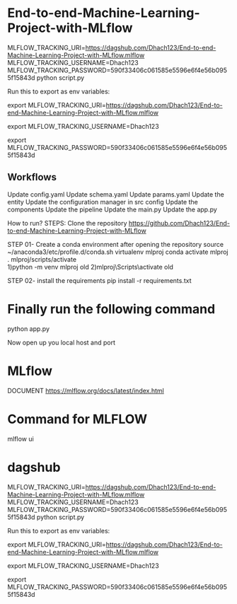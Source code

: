 # End-to-end-Machine-Learning-Project-with-MLflow
MLFLOW_TRACKING_URI=https://dagshub.com/Dhach123/End-to-end-Machine-Learning-Project-with-MLflow.mlflow MLFLOW_TRACKING_USERNAME=Dhach123 MLFLOW_TRACKING_PASSWORD=590f33406c061585e5596e6f4e56b0955f15843d python script.py

Run this to export as env variables:

export MLFLOW_TRACKING_URI=https://dagshub.com/Dhach123/End-to-end-Machine-Learning-Project-with-MLflow.mlflow

export MLFLOW_TRACKING_USERNAME=Dhach123

export MLFLOW_TRACKING_PASSWORD=590f33406c061585e5596e6f4e56b0955f15843d

## Workflows
Update config.yaml
Update schema.yaml
Update params.yaml
Update the entity
Update the configuration manager in src config
Update the components
Update the pipeline
Update the main.py
Update the app.py


How to run?
STEPS:
Clone the repository
https://github.com/Dhach123/End-to-end-Machine-Learning-Project-with-MLflow


STEP 01- Create a conda environment after opening the repository
source ~/anaconda3/etc/profile.d/conda.sh
 virtualenv mlproj
conda activate mlproj
. mlproj/scripts/activate  
1)python -m venv mlproj   old
2)mlproj\Scripts\activate  old  

STEP 02- install the requirements
pip install -r requirements.txt


# Finally run the following command
python app.py

Now
open up you local host and port


# MLflow
DOCUMENT https://mlflow.org/docs/latest/index.html

# Command for MLFLOW
mlflow ui

# dagshub

MLFLOW_TRACKING_URI=https://dagshub.com/Dhach123/End-to-end-Machine-Learning-Project-with-MLflow.mlflow
MLFLOW_TRACKING_USERNAME=Dhach123
MLFLOW_TRACKING_PASSWORD=590f33406c061585e5596e6f4e56b0955f15843d
python script.py


Run this to export as env variables:


export MLFLOW_TRACKING_URI=https://dagshub.com/Dhach123/End-to-end-Machine-Learning-Project-with-MLflow.mlflow

export MLFLOW_TRACKING_USERNAME=Dhach123 

export MLFLOW_TRACKING_PASSWORD=590f33406c061585e5596e6f4e56b0955f15843d




